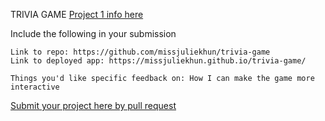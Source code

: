 TRIVIA GAME
[Project 1 info here](https://github.com/ga-wdi-exercises/project1)

Include the following in your submission

```
Link to repo: https://github.com/missjuliekhun/trivia-game
Link to deployed app: https://missjuliekhun.github.io/trivia-game/

Things you'd like specific feedback on: How I can make the game more interactive
```

[Submit your project here by pull request](https://github.com/ga-wdi-pvd/project1-gallery/pulls/)
